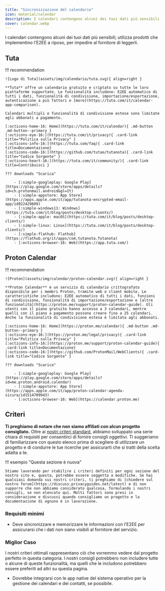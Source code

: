 ```yaml
---
title: "Sincronizzazione del calendario"
icon: material/calendar
description: I calendari contengono alcuni dei tuoi dati più sensibili; utilizza prodotti che implementino la crittografia a riposo.
cover: calendar.webp
---
```


I calendari contengono alcuni dei tuoi dati più sensibili; utilizza prodotti che implementino l'E2EE a riposo, per impedire al fornitore di leggerli.

## Tuta

!!! recommendation

    ![Logo di Tuta](assets/img/calendario/tuta.svg){ align=right }
    
    **Tuta** offre un calendario gratuito e criptato su tutte le loro piattaforme supportate. Le funzionalità includono: E2EE automatico di tutti i dati, funzionalità di condivisione, importazione/esportazione, autenticazione a più fattori e [more](https://tuta.com/it/calendar-app-comparison).
    
    Calendari multipli e funzionalità di condivisione estese sono limitate agli abbonati a pagamento.
    
    [:octicons-home-16: Home](https://tuta.com/it/calendar){ .md-button .md-button--primary }
    [:octicons-eye-16:](https://tuta.com/it/privacy){ .card-link title="Politica sulla Privacy" }
    [:octicons-info-16:](https://tuta.com/faq){ .card-link title=Documentazione}
    [:octicons-code-16:](https://github.com/tutao/tutanota){ .card-link title="Codice Sorgente" }
    [:octicons-heart-16:](https://tuta.com/it/community/){ .card-link title=Contribuisci }
    
    ??? downloads "Scarica"
    
        - [:simple-googleplay: Google Play](https://play.google.com/store/apps/details?id=ch.protonmail.android&gl=It)
        - [:simple-appstore: App Store](https://apps.apple.com/it/app/tutanota-encrypted-email-app/id922429609)
        - [:simple-windows11: Windows](https://tuta.com/it/blog/posts/desktop-clients/)
        - [:simple-apple: macOS](https://tuta.com/it/blog/posts/desktop-clients/)
        - [:simple-linux: Linux](https://tuta.com/it/blog/posts/desktop-clients/)
        - [:simple-flathub: Flathub](https://flathub.org/it/apps/com.tutanota.Tutanota)
        - [:octicons-browser-16: Web](https://app.tuta.com/)

## Proton Calendar

!!! recommendation

    ![Proton](assets/img/calendar/proton-calendar.svg){ align=right }
    
    **Proton Calendar** è un servizio di calendario crittografato disponibile per i membri Proton, tramite web o client mobile. Le caratteristiche includono: E2EE automatico di tutti i dati, funzioni di condivisione, funzionalità di importazione/esportazione e [altre funzionalità](https://proton.me/support/proton-calendar-guide). Gli utenti con il piano gratuito hanno accesso a 3 calendari, mentre quelli con il piano a pagamento possono creare fino a 25 calendari. Anche la funzionalità di condivisione estesa è limitata agli abbonati.
    
    [:octicons-home-16: Home](https://proton.me/calendar){ .md-button .md-button--primary }
    [:octicons-eye-16:](https://proton.me/legal/privacy){ .card-link title="Politica sulla Privacy" }
    [:octicons-info-16:](https://proton.me/support/proton-calendar-guide){ .card-link title=Documentazione}
    [:octicons-code-16:](https://github.com/ProtonMail/WebClients){ .card-link title="Codice Sorgente" }
    
    ??? downloads "Scarica"
    
        - [:simple-googleplay: Google Play](https://play.google.com/store/apps/details?id=me.proton.android.calendar)
        - [:simple-appstore: App Store](https://apps.apple.com/it/app/proton-calendar-agenda-sicura/id1514709943)
        - [:octicons-browser-16: Web](https://calendar.proton.me)

## Criteri

**Ti preghiamo di notare che non siamo affiliati con alcun progetto consigliato.** Oltre ai [nostri criteri standard](about/criteria.md), abbiamo sviluppato una serie chiara di requisiti per consentirci di fornire consigli oggettivi. Ti suggeriamo di familiarizzare con questo elenco prima di scegliere di utilizzare un progetto e di condurre le tue ricerche per assicurarti che si tratti della scelta adatta a te.

!!! esempio "Questa sezione è nuova"

    Stiamo lavorando per stabilire i criteri definiti per ogni sezione del nostro sito e, questa, potrebbe essere soggetta a modifiche. Se hai qualsiasi domanda sui nostri criteri, ti preghiamo di [chiedere sul nostro forum](https://discuss.privacyguides.net/latest) e di non supporre che non abbiamo considerato qualcosa, formulando i nostri consigli, se non elencato qui. Molti fattori sono presi in considerazione e discussi quando consigliamo un progetto e la documentazione di ognuno è in lavorazione.

### Requisiti minimi

- Deve sincronizzare e memorizzare le informazioni con l'E2EE per assicurarsi che i dati non siano visibili al fornitore del servizio.

### Miglior Caso

I nostri criteri ottimali rappresentano ciò che vorremmo vedere dal progetto perfetto in questa categoria. I nostri consigli potrebbero non includere tutte o alcune di queste funzionalità, ma quelli che le includono potrebbero essere preferiti ad altri su questa pagina.

- Dovrebbe integrarsi con le app native del sistema operativo per la gestione dei calendari e dei contatti, se possibile.
